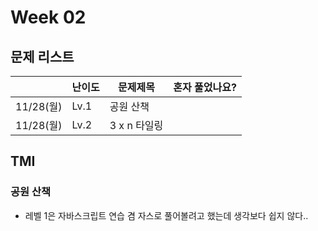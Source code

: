 # Week 02

## 문제 리스트

|                |난이도|문제제목|혼자 풀었나요?|
|----------------|------|-------|-------------|
|11/28(월)|Lv.1|공원 산책||
|11/28(월)|Lv.2|3 x n 타일링||

## TMI
### 공원 산책
- 레벨 1은 자바스크립트 연습 겸 자스로 풀어볼려고 했는데 생각보다 쉽지 않다..
